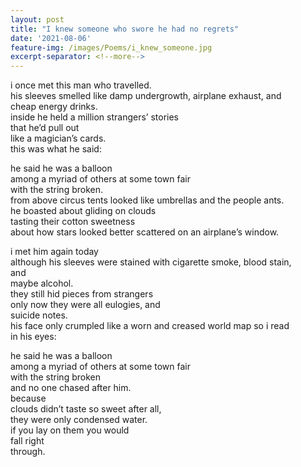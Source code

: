 ```yaml
---
layout: post
title: "I knew someone who swore he had no regrets"
date: '2021-08-06'
feature-img: /images/Poems/i_knew_someone.jpg
excerpt-separator: <!--more-->
---
```

i once met this man who travelled.  
his sleeves smelled like damp undergrowth, airplane exhaust, and  
cheap energy drinks.  
inside he held a million strangers’ stories  
that he’d pull out  
like a magician’s cards.  
this was what he said:  

he said he was a balloon  
among a myriad of others at some town fair  
with the string broken.  
from above circus tents looked like umbrellas and the people ants.  
he boasted about gliding on clouds  
tasting their cotton sweetness  
about how stars looked better scattered on an airplane’s window.  

i met him again today  
although his sleeves were stained with cigarette smoke, blood stain,  
and  
maybe alcohol.  
they still hid pieces from strangers  
only now they were all eulogies, and  
suicide notes.  
his face only crumpled like a worn and creased world map so i read  
in his eyes:  

he said he was a balloon  
among a myriad of others at some town fair  
with the string broken  
and no one chased after him.  
because  
clouds didn’t taste so sweet after all,  
they were only condensed water.  
if you lay on them you would  
fall right  
through.  
